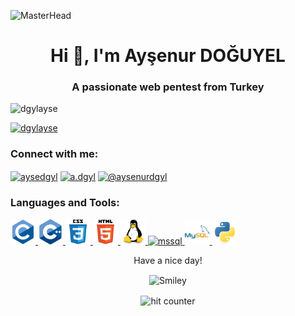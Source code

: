 ![MasterHead](https://bel-news.by/wp-content/uploads/2022/05/depositphotos_137835044_l-2015-pic905-895x505-18668.jpg)

<h1 align="center">Hi 👋, I'm Ayşenur DOĞUYEL</h1>
<h3 align="center">A passionate web pentest from Turkey</h3>

<p align="left"> <img src="https://komarev.com/ghpvc/?username=dgylayse&label=Profile%20views&color=0e75b6&style=flat" alt="dgylayse" /> </p>

<p align="left"> <a href="https://github.com/ryo-ma/github-profile-trophy"><img src="https://github-profile-trophy.vercel.app/?username=dgylayse" alt="dgylayse" /></a> </p>

<h3 align="left">Connect with me:</h3>
<p align="left">
<a href="https://linkedin.com/in/aysedgyl" target="blank"><img align="center" src="https://raw.githubusercontent.com/rahuldkjain/github-profile-readme-generator/master/src/images/icons/Social/linked-in-alt.svg" alt="aysedgyl" height="30" width="40" /></a>
<a href="https://instagram.com/a.dgyl" target="blank"><img align="center" src="https://raw.githubusercontent.com/rahuldkjain/github-profile-readme-generator/master/src/images/icons/Social/instagram.svg" alt="a.dgyl" height="30" width="40" /></a>
<a href="https://medium.com/@aysenurdgyl" target="blank"><img align="center" src="https://raw.githubusercontent.com/rahuldkjain/github-profile-readme-generator/master/src/images/icons/Social/medium.svg" alt="@aysenurdgyl" height="30" width="40" /></a>
</p>

<h3 align="left">Languages and Tools:</h3>
<p align="left"> <a href="https://www.cprogramming.com/" target="_blank" rel="noreferrer"> <img src="https://raw.githubusercontent.com/devicons/devicon/master/icons/c/c-original.svg" alt="c" width="40" height="40"/> </a> <a href="https://www.w3schools.com/cpp/" target="_blank" rel="noreferrer"> <img src="https://raw.githubusercontent.com/devicons/devicon/master/icons/cplusplus/cplusplus-original.svg" alt="cplusplus" width="40" height="40"/> </a> <a href="https://www.w3schools.com/css/" target="_blank" rel="noreferrer"> <img src="https://raw.githubusercontent.com/devicons/devicon/master/icons/css3/css3-original-wordmark.svg" alt="css3" width="40" height="40"/> </a> <a href="https://www.w3.org/html/" target="_blank" rel="noreferrer"> <img src="https://raw.githubusercontent.com/devicons/devicon/master/icons/html5/html5-original-wordmark.svg" alt="html5" width="40" height="40"/> </a> <a href="https://www.linux.org/" target="_blank" rel="noreferrer"> <img src="https://raw.githubusercontent.com/devicons/devicon/master/icons/linux/linux-original.svg" alt="linux" width="40" height="40"/> </a> <a href="https://www.microsoft.com/en-us/sql-server" target="_blank" rel="noreferrer"> <img src="https://www.svgrepo.com/show/303229/microsoft-sql-server-logo.svg" alt="mssql" width="40" height="40"/> </a> <a href="https://www.mysql.com/" target="_blank" rel="noreferrer"> <img src="https://raw.githubusercontent.com/devicons/devicon/master/icons/mysql/mysql-original-wordmark.svg" alt="mysql" width="40" height="40"/> </a> <a href="https://www.python.org" target="_blank" rel="noreferrer"> <img src="https://raw.githubusercontent.com/devicons/devicon/master/icons/python/python-original.svg" alt="python" width="40" height="40"/> </a> </p>


<div align="center">
<p>Have a nice day!</p>
<div>
<img src="https://github.com/mscoutermarsh/mscoutermarsh/blob/master/teeter.gif?raw=true" alt="Smiley" align="center">
</div>
</div>

<div align="center">
<p></p>
<img src="https://profile-counter.glitch.me/dgylayse/count.svg" alt="hit counter" align="center">
</div>
